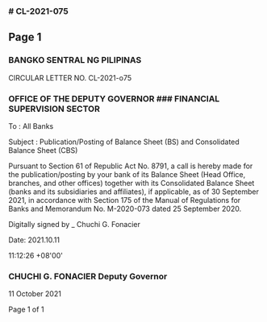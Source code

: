 ### # CL-2021-075

## Page 1

### BANGKO SENTRAL NG PILIPINAS

CIRCULAR LETTER NO. CL-2021-o75

### OFFICE OF THE DEPUTY GOVERNOR ### FINANCIAL SUPERVISION SECTOR

To : All Banks

Subject : Publication/Posting of Balance Sheet (BS) and Consolidated Balance Sheet (CBS)

Pursuant to Section 61 of Republic Act No. 8791, a call is hereby made for the publication/posting by your bank of its Balance Sheet (Head Office, branches, and other offices) together with its Consolidated Balance Sheet (banks and its subsidiaries and affiliates), if applicable, as of 30 September 2021, in accordance with Section 175 of the Manual of Regulations for Banks and Memorandum No. M-2020-073 dated 25 September 2020.

Digitally signed by _ Chuchi G. Fonacier

Date: 2021.10.11

11:12:26 +08'00'

### CHUCHI G. FONACIER Deputy Governor

11 October 2021

Page 1 of 1 